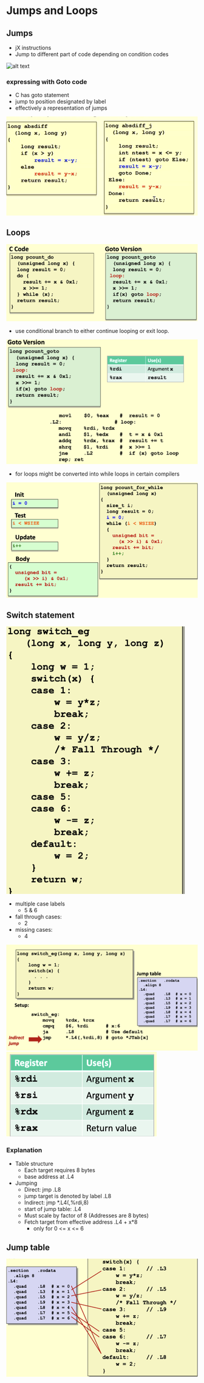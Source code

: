 # Jumps and Loops

## Jumps

- jX instructions
- Jump to different part of code depending on condition codes

![alt text](../img/3/jxcodfe.png)

### expressing with Goto code

- C has goto statement
- jump to position designated by label
- effectively a representation of jumps

![alt text](../img/3/goto.png)

## Loops 

![alt text](../img/3/loop.png)

- use conditional branch to either continue looping or exit loop.

![alt text](../img/3/dowhile.png)

- for loops might be converted into while loops in certain compilers

![alt text](../img/3/for-while.png)

## Switch statement

![alt text](../img/3/switchcase.png)

- multiple case labels
  - 5 & 6
- fall through cases:
  - 2
- missing cases:
  - 4

![alt text](../img/3/switch.png)
![alt text](../img/3/registersforswitch.png)

### Explanation

- Table structure
  - Each target requires 8 bytes
  - base address at .L4
- Jumping
  - Direct: jmp .L8
  - jump target is denoted by label .L8
  - Indirect: jmp *.L4(,%rdi,8)
  - start of jump table: .L4
  - Must scale by factor of 8 (Addresses are 8 bytes)
  - Fetch target from effective address .L4 + x*8
    - only for 0 <= x <= 6

## Jump table

![alt text](../img/3/jumptable.png)